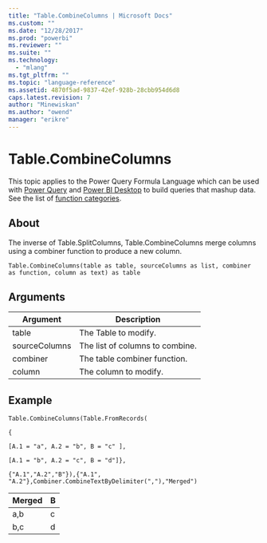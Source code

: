```yaml
---
title: "Table.CombineColumns | Microsoft Docs"
ms.custom: ""
ms.date: "12/28/2017"
ms.prod: "powerbi"
ms.reviewer: ""
ms.suite: ""
ms.technology: 
  - "mlang"
ms.tgt_pltfrm: ""
ms.topic: "language-reference"
ms.assetid: 4870f5ad-9837-42ef-928b-28cbb954d6d8
caps.latest.revision: 7
author: "Minewiskan"
ms.author: "owend"
manager: "erikre"
---
```

# Table.CombineColumns
This topic applies to the Power Query Formula Language which can be used with [Power Query](https://support.office.com/article/Introduction-to-Microsoft-Power-Query-for-Excel-6E92E2F4-2079-4E1F-BAD5-89F6269CD605) and [Power BI Desktop](http://go.microsoft.com/fwlink/p/?LinkId=618607) to build queries that mashup data. See the list of [function categories](https://msdn.microsoft.com/en-us/library/mt211003.aspx).  
  
## About  
The inverse of Table.SplitColumns,  Table.CombineColumns merge columns using a combiner function to produce a new column.  
  
```  
Table.CombineColumns(table as table, sourceColumns as list, combiner as function, column as text) as table  
```  
  
## Arguments  
  
|Argument|Description|  
|------------|---------------|  
|table|The Table to modify.|  
|sourceColumns|The list of columns to combine.|  
|combiner|The table combiner function.|  
|column|The column to modify.|  
  
## Example  
  
```  
Table.CombineColumns(Table.FromRecords(  
  
{  
  
[A.1 = "a", A.2 = "b", B = "c" ],  
  
[A.1 = "b", A.2 = "c", B = "d"]},  
  
{"A.1","A.2","B"}),{"A.1", "A.2"},Combiner.CombineTextByDelimiter(","),"Merged")  
```  
  
|Merged|B|  
|----------|-----|  
|a,b|c|  
|b,c|d|  
  
